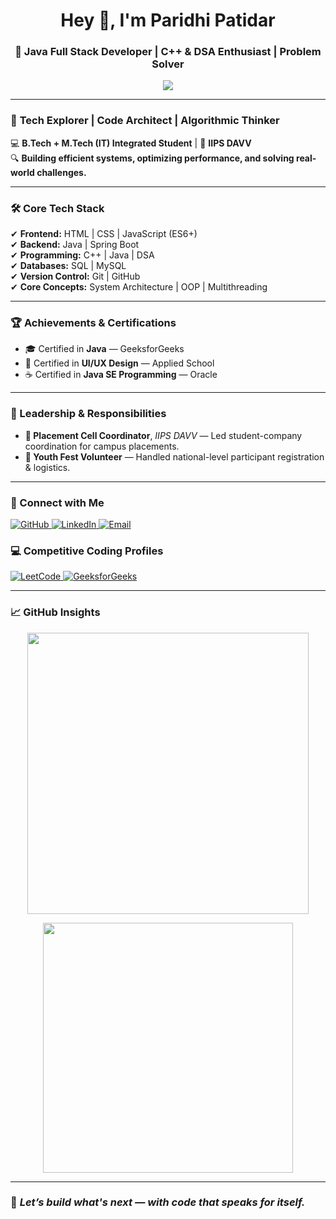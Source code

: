 <h1 align="center">Hey 👋, I'm Paridhi Patidar</h1>  
<h3 align="center">🚀 Java Full Stack Developer | C++ & DSA Enthusiast | Problem Solver</h3>

<p align="center">
  <img src="https://readme-typing-svg.herokuapp.com?font=Fira+Code&weight=600&size=22&pause=1000&color=2F80ED&center=true&vCenter=true&width=700&lines=Code.+Debug.+Optimize.+Repeat.;Bridging+Logic+with+Innovation.;Crafting+Scalable+Solutions.">
</p>

---

### 🚀 **Tech Explorer | Code Architect | Algorithmic Thinker**  
💻 **B.Tech + M.Tech (IT) Integrated Student** | 📍 **IIPS DAVV**  
🔍 **Building efficient systems, optimizing performance, and solving real-world challenges.**  

---

### 🛠 **Core Tech Stack**
✔ **Frontend:** HTML | CSS | JavaScript (ES6+)  
✔ **Backend:** Java | Spring Boot  
✔ **Programming:** C++ | Java | DSA  
✔ **Databases:** SQL | MySQL  
✔ **Version Control:** Git | GitHub  
✔ **Core Concepts:** System Architecture | OOP | Multithreading  

---

<h3>🏆 Achievements & Certifications</h3>

<ul>
  <li>🎓 Certified in <strong>Java</strong> — GeeksforGeeks</li>
  <li>🎨 Certified in <strong>UI/UX Design</strong> — Applied School</li>
  <li>☕ Certified in <strong>Java SE Programming</strong> — Oracle</li>
</ul>


---

<h3>🧭 Leadership & Responsibilities</h3>

<ul>
  <li><strong>🎯 Placement Cell Coordinator</strong>, <em>IIPS DAVV</em> — Led student-company coordination for campus placements.</li>
  <li><strong>📝 Youth Fest Volunteer</strong> — Handled national-level participant registration & logistics.</li>
</ul>

---
<h3>🔗 Connect with Me</h3>

<p>
  <a href="https://github.com/Paridhipatidar03" target="_blank" rel="noopener noreferrer">
    <img src="https://img.shields.io/badge/GitHub-181717?style=for-the-badge&logo=github&logoColor=white" alt="GitHub" />
  </a>
  <a href="https://www.linkedin.com/in/paridhipatidar" target="_blank" rel="noopener noreferrer">
    <img src="https://img.shields.io/badge/LinkedIn-0A66C2?style=for-the-badge&logo=linkedin&logoColor=white" alt="LinkedIn" />
  </a>

  <a href="paridhipatida03@gmail.com" target="_blank" rel="noopener noreferrer">
    <img src="https://img.shields.io/badge/Email-D14836?style=for-the-badge&logo=gmail&logoColor=white" alt="Email" />
  </a>

  <h3>💻 Competitive Coding Profiles</h3>

  <a href="https://leetcode.com/u/paridhipatida03/" target="_blank" rel="noopener noreferrer">
    <img src="https://img.shields.io/badge/LeetCode-FFA116?style=for-the-badge&logo=leetcode&logoColor=black" alt="LeetCode" />
  </a>
 <a href="https://www.geeksforgeeks.org/user/patidarparmmn/" target="_blank" rel="noopener noreferrer">
    <img src="https://img.shields.io/badge/GeeksforGeeks-0F9D58?style=for-the-badge&logo=geeksforgeeks&logoColor=white" alt="GeeksforGeeks" />
  </a>
</p>

---

### 📈 **GitHub Insights**
<p align="center">
  <img src="https://github-readme-stats.vercel.app/api?username=Paridhipatidar03&show_icons=true&theme=github_dark&hide_border=true" width="450">
</p>
<p align="center">
  <img src="https://github-readme-stats.vercel.app/api/top-langs/?username=Paridhipatidar03&theme=dark&hide_border=false&layout=compact" width="400">
</p>
<!-- <p align="center">
  <img src="https://github-readme-activity-graph.vercel.app/graph?username=Paridhipatidar03&theme=github-compact&hide_border=true">
</p> --> 


---

### 🧠 *Let’s build what's next — with code that speaks for itself.*
